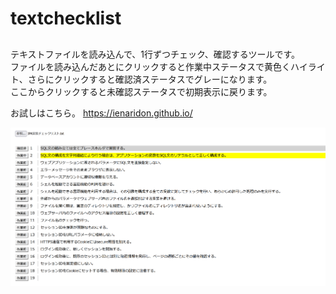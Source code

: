 # textchecklist

##
テキストファイルを読み込んで、1行ずつチェック、確認するツールです。  
ファイルを読み込んだあとにクリックすると作業中ステータスで黄色くハイライト、さらにクリックすると確認済ステータスでグレーになります。  
ここからクリックすると未確認ステータスで初期表示に戻ります。  

お試しはこちら。 https://ienaridon.github.io/


![textchecklist.png](textchecklist.png)
